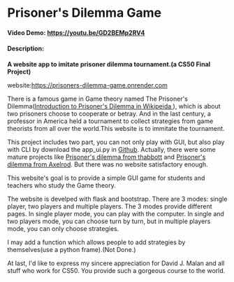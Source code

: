 # Prisoner's Dilemma Game
#### Video Demo:  <https://youtu.be/GD2BEMp2RV4>
#### Description:
**A website app to imitate prisoner dilemma tournament.(a CS50 Final Project)**

website:https://prisoners-dilemma-game.onrender.com

There is a famous game in Game theory named The Prisoner's Dilemma([Introduction to Prisoner's Dilemma in Wikipeida ](https://en.wikipedia.org/wiki/Prisoner's_dilemma)), which is about two prisoners choose to cooperate or betray. And in the last century, a professor in America held a tournament to collect strategies from game theorists from all over the world.This website is to immitate the tournament.

This project includes two part, you can not only play with GUI, but also play with CLI by download the app_ui.py in [Github](https://github.com/zzsnb/Prisoners-Dilemma). Actually, there were some mature projects like [Prisoner's dilemma from thabbott](https://github.com/thabbott/prisoners-dilemma) and [Prisoner's dilemma from Axelrod](https://github.com/Axelrod-Python/Axelrod). But there was no website satisfactory enough.

This website's goal is to provide a simple GUI game for students and teachers who study the Game theory.

The website is develped with flask and bootstrap. There are 3 modes: single player, two players and multiple players. The 3 modes provide different pages. In single player mode, you can play with the computer. In single and two players mode, you can choose turn by turn, but in multiple players mode, you can only choose strategies.

I may add a function which allows people to add strategies by themselves(use a python frame).(Not Done.)

At last, I'd like to express my sincere appreciation for David J. Malan and all stuff who work for CS50. You provide such a gorgeous course to the world.
